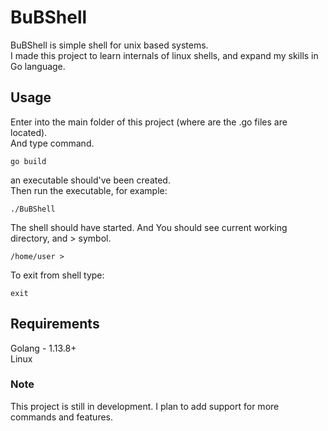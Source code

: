 # BuBShell
BuBShell is simple shell for unix based systems.  
I made this project to learn internals of linux shells, and expand my skills in Go language.

## Usage
Enter into the main folder of this project (where are the .go files are located).  
And type command.
```
go build
```
an executable should've been created.  
Then run the executable, for example:
```
./BuBShell
```

The shell should have started. And You should see current working directory, and > symbol.
```
/home/user > 
```

To exit from shell type:
```
exit
```

## Requirements

Golang - 1.13.8+  
Linux
  
### Note
This project is still in development. I plan to add support for more commands and features.